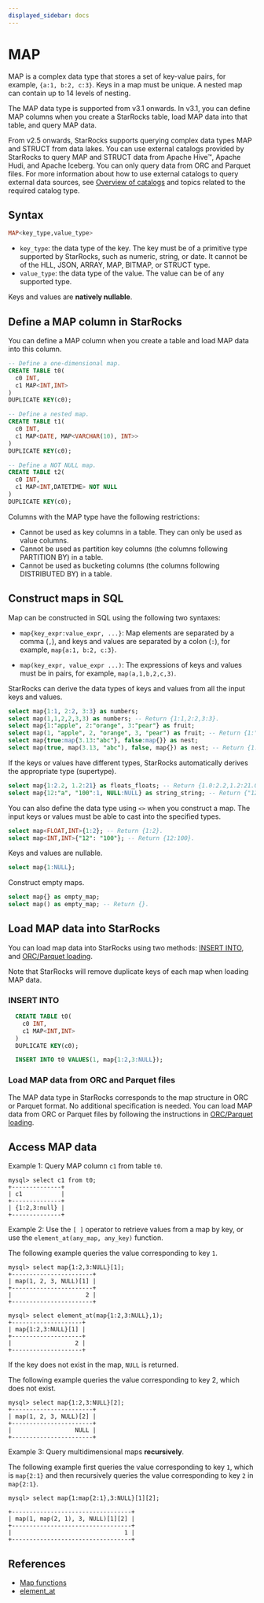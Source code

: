 ```yaml
---
displayed_sidebar: docs
---
```


# MAP

MAP is a complex data type that stores a set of key-value pairs, for example, `{a:1, b:2, c:3}`. Keys in a map must be unique. A nested map can contain up to 14 levels of nesting.

The MAP data type is supported from v3.1 onwards. In v3.1, you can define MAP columns when you create a StarRocks table, load MAP data into that table, and query MAP data.

From v2.5 onwards, StarRocks supports querying complex data types MAP and STRUCT from data lakes. You can use external catalogs provided by StarRocks to query MAP and STRUCT data from Apache Hive™, Apache Hudi, and Apache Iceberg. You can only query data from ORC and Parquet files. For more information about how to use external catalogs to query external data sources, see [Overview of catalogs](../../../data_source/catalog/catalog_overview.md) and topics related to the required catalog type.

## Syntax

```Haskell
MAP<key_type,value_type>
```

- `key_type`: the data type of the key. The key must be of a primitive type supported by StarRocks, such as numeric, string, or date. It cannot be of the HLL, JSON, ARRAY, MAP, BITMAP, or STRUCT type.
- `value_type`: the data type of the value. The value can be of any supported type.

Keys and values are **natively nullable**.

## Define a MAP column in StarRocks

You can define a MAP column when you create a table and load MAP data into this column.

```SQL
-- Define a one-dimensional map.
CREATE TABLE t0(
  c0 INT,
  c1 MAP<INT,INT>
)
DUPLICATE KEY(c0);

-- Define a nested map.
CREATE TABLE t1(
  c0 INT,
  c1 MAP<DATE, MAP<VARCHAR(10), INT>>
)
DUPLICATE KEY(c0);

-- Define a NOT NULL map.
CREATE TABLE t2(
  c0 INT,
  c1 MAP<INT,DATETIME> NOT NULL
)
DUPLICATE KEY(c0);
```

Columns with the MAP type have the following restrictions:

- Cannot be used as key columns in a table. They can only be used as value columns.
- Cannot be used as partition key columns (the columns following PARTITION BY) in a table.
- Cannot be used as bucketing columns (the columns following DISTRIBUTED BY) in a table.

## Construct maps in SQL

Map can be constructed in SQL using the following two syntaxes:

- `map{key_expr:value_expr, ...}`: Map elements are separated by a comma (`,`), and keys and values are separated by a colon (`:`), for example, `map{a:1, b:2, c:3}`.

- `map(key_expr, value_expr ...)`: The expressions of keys and values must be in pairs, for example, `map(a,1,b,2,c,3)`.

StarRocks can derive the data types of keys and values from all the input keys and values.

```SQL
select map{1:1, 2:2, 3:3} as numbers;
select map(1,1,2,2,3,3) as numbers; -- Return {1:1,2:2,3:3}.
select map{1:"apple", 2:"orange", 3:"pear"} as fruit;
select map(1, "apple", 2, "orange", 3, "pear") as fruit; -- Return {1:"apple",2:"orange",3:"pear"}.
select map{true:map{3.13:"abc"}, false:map{}} as nest;
select map(true, map(3.13, "abc"), false, map{}) as nest; -- Return {1:{3.13:"abc"},0:{}}.
```

If the keys or values have different types, StarRocks automatically derives the appropriate type (supertype).

```SQL
select map{1:2.2, 1.2:21} as floats_floats; -- Return {1.0:2.2,1.2:21.0}.
select map{12:"a", "100":1, NULL:NULL} as string_string; -- Return {"12":"a","100":"1",null:null}.
```

You can also define the data type using `<>` when you construct a map. The input keys or values must be able to cast into the specified types.

```SQL
select map<FLOAT,INT>{1:2}; -- Return {1:2}.
select map<INT,INT>{"12": "100"}; -- Return {12:100}.
```

Keys and values are nullable.

```SQL
select map{1:NULL};
```

Construct empty maps.

```SQL
select map{} as empty_map;
select map() as empty_map; -- Return {}.
```

## Load MAP data into StarRocks

You can load map data into StarRocks using two methods: [INSERT INTO](../../../loading/InsertInto.md), and [ORC/Parquet loading](../../sql-statements/loading_unloading/BROKER_LOAD.md).

Note that StarRocks will remove duplicate keys of each map when loading MAP data.

### INSERT INTO

```SQL
  CREATE TABLE t0(
    c0 INT,
    c1 MAP<INT,INT>
  )
  DUPLICATE KEY(c0);

  INSERT INTO t0 VALUES(1, map{1:2,3:NULL});
```

### Load MAP data from ORC and Parquet files

The MAP data type in StarRocks corresponds to the map structure in ORC or Parquet format. No additional specification is needed. You can load MAP data from ORC or Parquet files by following the instructions in [ORC/Parquet loading](../../sql-statements/loading_unloading/BROKER_LOAD.md).

## Access MAP data

Example 1: Query MAP column `c1` from table `t0`.

```Plain Text
mysql> select c1 from t0;
+--------------+
| c1           |
+--------------+
| {1:2,3:null} |
+--------------+
```

Example 2: Use the `[ ]` operator to retrieve values from a map by key, or use the `element_at(any_map, any_key)` function.

The following example queries the value corresponding to key `1`.

```Plain Text
mysql> select map{1:2,3:NULL}[1];
+-----------------------+
| map(1, 2, 3, NULL)[1] |
+-----------------------+
|                     2 |
+-----------------------+

mysql> select element_at(map{1:2,3:NULL},1);
+--------------------+
| map{1:2,3:NULL}[1] |
+--------------------+
|                  2 |
+--------------------+
```

If the key does not exist in the map, `NULL` is returned.

The following example queries the value corresponding to key 2, which does not exist.

```Plain Text
mysql> select map{1:2,3:NULL}[2];
+-----------------------+
| map(1, 2, 3, NULL)[2] |
+-----------------------+
|                  NULL |
+-----------------------+
```

Example 3: Query multidimensional maps **recursively**.

The following example first queries the value corresponding to key `1`, which is `map{2:1}` and then recursively queries the value corresponding to key `2` in `map{2:1}`.

```Plain Text
mysql> select map{1:map{2:1},3:NULL}[1][2];

+----------------------------------+
| map(1, map(2, 1), 3, NULL)[1][2] |
+----------------------------------+
|                                1 |
+----------------------------------+
```

## References

- [Map functions](../../sql-functions/map-functions/map_values.md)
- [element_at](../../sql-functions/array-functions/element_at.md)
